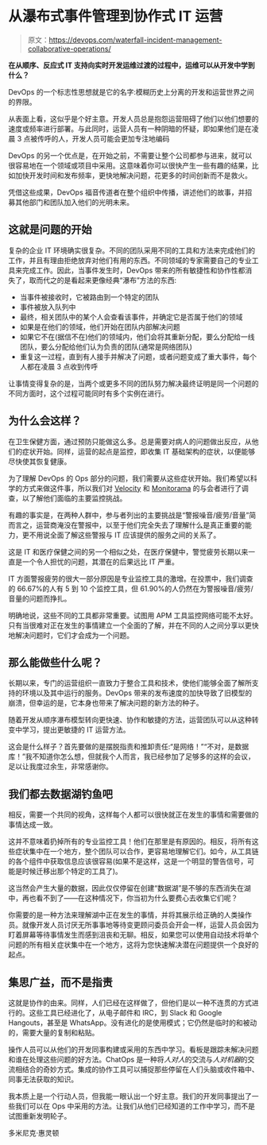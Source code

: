 # 从瀑布式事件管理到协作式 IT 运营

> 原文：<https://devops.com/waterfall-incident-management-collaborative-operations/>

**在从顺序、反应式 IT 支持向实时开发运维过渡的过程中，运维可以从开发中学到什么？**

DevOps 的一个标志性思想就是它的名字:模糊历史上分离的开发和运营世界之间的界限。

从表面上看，这似乎是个好主意。开发人员总是抱怨运营阻碍了他们以他们想要的速度或频率进行部署。与此同时，运营人员有一种阴暗的怀疑，即如果他们是在凌晨 3 点被传呼的人，开发人员可能会更加专注地编码

DevOps 的另一个优点是，在开始之前，不需要让整个公司都参与进来，就可以很容易地在一个领域或项目中采用。这意味着你可以很快产生一些有趣的结果，比如加快开发时间和发布频率，更快地解决问题，花更多的时间创新而不是救火。

凭借这些成果，DevOps 福音传道者在整个组织中传播，讲述他们的故事，并招募其他部门和团队加入他们的光明未来。

## 这就是问题的开始

复杂的企业 IT 环境确实很复杂。不同的团队采用不同的工具和方法来完成他们的工作，并且有理由拒绝放弃对他们有用的东西。不同领域的专家需要自己的专业工具来完成工作。因此，当事件发生时，DevOps 带来的所有敏捷性和协作性都消失了，取而代之的是看起来更像经典“瀑布”方法的东西:

*   当事件被接收时，它被路由到一个特定的团队
*   事件被放入队列中
*   最终，相关团队中的某个人会查看该事件，并确定它是否属于他们的领域
*   如果是在他们的领域，他们开始在团队内部解决问题
*   如果它不在(据信不在)他们的领域内，他们会将其重新分配，要么分配给一线团队，要么分配给他们认为负责的团队(通常是网络团队)
*   重复这一过程，直到有人接手并解决了问题，或者问题变成了重大事件，每个人都在凌晨 3 点收到传呼

让事情变得复杂的是，当两个或更多不同的团队努力解决最终证明是同一个问题的不同方面时，这个过程可能同时有多个实例在进行。

## 为什么会这样？

在卫生保健方面，通过预防只能做这么多。总是需要对病人的问题做出反应，从他们的症状开始。同样，运营的起点是监控，即收集 IT 基础架构的症状，以便能够尽快使其恢复健康。

为了理解 DevOps 的 Ops 部分的问题，我们需要从这些症状开始。我们希望以科学的方式来做这件事，所以我们对 [Velocity](https://www.moogsoft.com/blog/aiops/aiops-velocity-2017-monitoring-survey/) 和 [Monitorama](https://www.moogsoft.com/blog/aiops/monitorama-2017-monitoring-survey/) 的与会者进行了调查，以了解他们面临的主要监控挑战。

有趣的事实是，在两种人群中，参与者列出的主要挑战是“警报噪音/疲劳/音量”简而言之，运营商淹没在警报中，以至于他们完全失去了理解什么是真正重要的能力，更不用说全面了解这些警报与 IT 应该提供的服务之间的关系了。

这是 IT 和医疗保健之间的另一个相似之处，在医疗保健中，警觉疲劳长期以来一直是一个令人担忧的问题，其潜在的后果远比 IT 严重。

IT 方面警报疲劳的很大一部分原因是专业监控工具的激增。在投票中，我们调查的 66.67%的人有 5 到 10 个监控工具，但 61.90%的人仍然在为警报噪音/疲劳/音量的问题而挣扎。

明确地说，这些不同的工具都非常重要。试图用 APM 工具监控网络可能不太好。只有当很难对正在发生的事情建立一个全面的了解，并在不同的人之间分享以更快地解决问题时，它们才会成为一个问题。

## 那么能做些什么呢？

长期以来，专门的运营组织一直致力于整合工具和技术，使他们能够全面了解所支持的环境以及其中运行的服务。DevOps 带来的发布速度的加快导致了旧模型的崩溃，但幸运的是，它本身也带来了解决问题的新方法的种子。

随着开发从顺序瀑布模型转向更快速、协作和敏捷的方法，运营团队可以从这种转变中学习，提出更敏捷的 IT 运营方法。

这会是什么样子？首先要做的是摆脱指责和推卸责任:“是网络！”“不对，是数据库！”我不知道你怎么想，但就我个人而言，我已经参加了足够多的这样的会议，足以让我度过余生，非常感谢你。

## 我们都去数据湖钓鱼吧

相反，需要一个共同的视角，这样每个人都可以很快就正在发生的事情和需要做的事情达成一致。

这并不意味着扔掉所有的专业监控工具！他们在那里是有原因的。相反，将所有这些症状集中在一个地方，整个团队可以合作，更容易地理解它们。如今，从工具链的各个组件中获取信息应该很容易(如果不是这样，这是一个明显的警告信号，可能是时候迁移出那个特定的工具了)。

这当然会产生大量的数据，因此仅仅停留在创建“数据湖”是不够的东西消失在湖中，再也看不到了——在这种情况下，你当初为什么要费心去收集它们呢？

你需要的是一种方法来理解湖中正在发生的事情，并将其展示给正确的人类操作员。就像开发人员讨厌无所事事地等待变更顾问委员会开会一样，运营人员会因为盯着屏幕等待事情发生而感到沮丧和无聊。相反，如果您可以使用自动技术将单个问题的所有相关症状集中在一个地方，这将为您快速解决潜在问题提供一个良好的起点。

## 集思广益，而不是指责

这就是协作的由来。同样，人们已经在这样做了，但他们是以一种不连贯的方式进行的。这些工具已经进化了，从电子邮件和 IRC，到 Slack 和 Google Hangouts，甚至是 WhatsApp。没有进化的是使用模式；它仍然是临时的和被动的，需要大量的复制和粘贴。

操作人员可以从他们的开发同事构建或采用的东西中学习。看板是跟踪未解决问题和谁在处理这些问题的好方法。ChatOps 是一种将*人对人*的交流与*人对机器*的交流相结合的奇妙方式。集成的协作工具可以捕捉那些停留在人们头脑或收件箱中、同事无法获取的知识。

我本质上是一个行动人员，但我能一眼认出一个好主意。我们的开发同事提出了一些我们可以在 Ops 中采用的方法。让我们从他们已经知道的工作中学习，而不是试图重新发明轮子。

多米尼克·惠灵顿